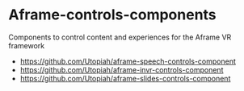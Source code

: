 # Aframe-controls-components

Components to control content and experiences for the Aframe VR framework
- https://github.com/Utopiah/aframe-speech-controls-component
- https://github.com/Utopiah/aframe-invr-controls-component
- https://github.com/Utopiah/aframe-slides-controls-component
